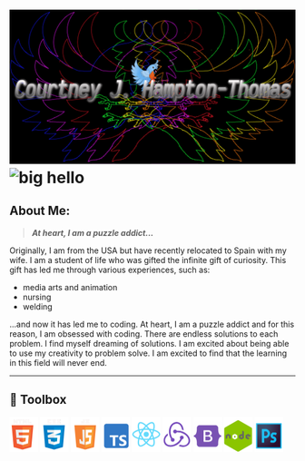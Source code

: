 # ![Blue jaye Banner](/assets/LogoBackground2.png) <img src="https://raw.githubusercontent.com/gist/Prince-Shivaram/3ace2c813ca49546f3f5f20cd03a2d3e/raw/6058e76860d16ee29df949da3166b3653959318f/hello.gif" alt="big hello" height="85" width="100%"/>

## About Me:

> **_At heart, I am a puzzle addict..._**

Originally, I am from the USA but have recently relocated to Spain with my wife. I am a student of life who was gifted the infinite gift of curiosity. This gift has led me through various experiences, such as:

- media arts and animation
- nursing
- welding

...and now it has led me to coding. At heart, I am a puzzle addict and for this reason, I am obsessed with coding. There are endless solutions to each problem. I find myself dreaming of solutions. I am excited about being able to use my creativity to problem solve. I am excited to find that the learning in this field will never end.

---

## 🧰 Toolbox

<img src="/assets/HTMLlogo.png" alt="Html logo" width="50px"/> <img src="/assets/CSSlogo.png" alt="Css logo" width="50px"> <img src="/assets/JSlogo.png" alt="JavaScript Logo" width="50px"/> <img src="/assets/TSlogo.png" alt="typescript logo" width="50px"/> <img src="/assets/Reactlogo.png" alt="react logo" width="50px"/> <img src="/assets/Reduxlogo.png" alt="redux logo" width="50px"/> <img src="/assets/Bootstraplogo.png" alt="bootstrap logo" width="50px"/> <img src="/assets/nodejslogo.png" alt="node.js logo" width="50px"/> <img src="/assets/Photoshoplogo.png" alt="Photoshop logo" width="50px"/>

<!--
**Champtont/Champtont** is a ✨ _special_ ✨ repository because its `README.md` (this file) appears on your GitHub profile.

Here are some ideas to get you started:

- 🔭 I’m currently working on ...
- 🌱 I’m currently learning ...
- 👯 I’m looking to collaborate on ...
- 🤔 I’m looking for help with ...
- 💬 Ask me about ...
- 📫 How to reach me: ...
- 😄 Pronouns: ...
- ⚡ Fun fact: ...
-->
